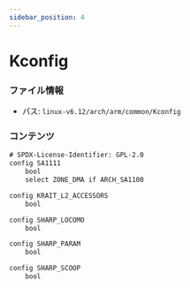 ```yaml
---
sidebar_position: 4
---
```

# Kconfig

### ファイル情報

- パス: `linux-v6.12/arch/arm/common/Kconfig`

### コンテンツ

```txt
# SPDX-License-Identifier: GPL-2.0
config SA1111
	bool
	select ZONE_DMA if ARCH_SA1100

config KRAIT_L2_ACCESSORS
	bool

config SHARP_LOCOMO
	bool

config SHARP_PARAM
	bool

config SHARP_SCOOP
	bool

```
